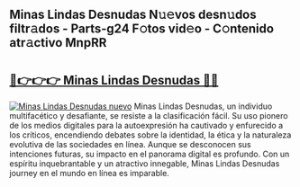 ## Minas Lindas Desnudas N𝚞𝚎vos desn𝚞dos filtr𝚊dos - Parts-g24 F𝚘tos vid𝚎o - C𝚘ntenido atr𝚊ctivo MnpRR

# <h2><a href="http://mb7zwae.tromn.icu/?c=Minas+Lindas+Desnudas">🔗👉👉👉 Minas Lindas Desnudas 🔗🔗</a></h2>

[![Minas Lindas Desnudas nuevo](https://i.imgur.com/pEAQMta.gif)](http://mb7zwae.tromn.icu/?c=Minas+Lindas+Desnudas)
Minas Lindas Desnudas, un individuo multifacético y desafiante, se resiste a la clasificación fácil. Su uso pionero de los medios digitales para la autoexpresión ha cautivado y enfurecido a los críticos, encendiendo debates sobre la identidad, la ética y la naturaleza evolutiva de las sociedades en línea. Aunque se desconocen sus intenciones futuras, su impacto en el panorama digital es profundo. Con un espíritu inquebrantable y un atractivo innegable, Minas Lindas Desnudas journey en el mundo en línea es imparable.
